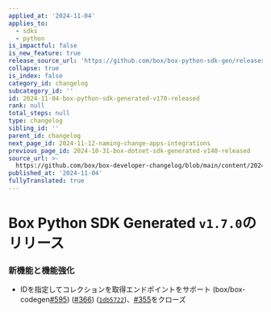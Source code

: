 ```yaml
---
applied_at: '2024-11-04'
applies_to:
  - sdks
  - python
is_impactful: false
is_new_feature: true
release_source_url: 'https://github.com/box/box-python-sdk-gen/releases/tag/v1.7.0'
collapse: true
is_index: false
category_id: changelog
subcategory_id: ''
id: 2024-11-04-box-python-sdk-generated-v170-released
rank: null
total_steps: null
type: changelog
sibling_id: ''
parent_id: changelog
next_page_id: 2024-11-12-naming-change-apps-integrations
previous_page_id: 2024-10-31-box-dotnet-sdk-generated-v140-released
source_url: >-
  https://github.com/box/box-developer-changelog/blob/main/content/2024/11-04-box-python-sdk-generated-v170-released.md
published_at: '2024-11-04'
fullyTranslated: true
---
```

# Box Python SDK Generated `v1.7.0`のリリース

### 新機能と機能強化

* IDを指定してコレクションを取得エンドポイントをサポート (box/box-codegen[#595][1]) ([#366][2]) ([`1db5722`][3])、[#355][4]をクローズ

[1]: https://github.com/box/box-codegen/issues/595

[2]: https://github.com/box/box-codegen/issues/366

[3]: https://github.com/box/box-codegen/commit/1db5722f7d02694739f1a52a6b2ebe0c406960b0

[4]: https://github.com/box/box-codegen/issues/355
